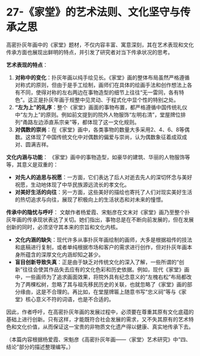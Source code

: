 # 27-《家堂》的艺术法则、文化坚守与传承之思

高密扑灰年画中的《家堂》题材，不仅内容丰富、寓意深刻，其在艺术表现和文化传承方面也展现出鲜明的特点，并引发了研究者对当下传承状况的思考。

**艺术表现的特点**：
1.  **对称中的变化**：扑灰年画以纯手绘见长。《家堂》画的整体布局虽然严格遵循对称式的原则，但由于是手工绘制，画师们在具体的绘画手法和创作想法上各有不同，使得对称的左右两边在事物造型的细节上往往“无一雷同，各有特色”。这正是扑灰年画于规整中见灵动、于程式化中显个性的特别之处。
2.  **“左为上”的礼序**：整个《家堂》画面的事物布置，都严格遵循中国传统礼仪中“左为上”的原则。例如前文提到的院外人物服饰“左明右清”，堂屋牌位排列“甬路左边添直系宗亲”等，都体现了这一文化规则。
3.  **对偶数的崇尚**：在《家堂》画中，各类事物的数量大多采用2、4、6、8等偶数。这体现了中国传统文化中对偶数的偏爱与崇尚，认为偶数象征着成双成对、圆满吉祥。

**文化内涵与功能**：
《家堂》画中的事物造型，如豪华的建筑、华丽的人物服饰等等，其意义是双重的：
*   **对先人的追思与祝愿**：一方面，它们表达了后人对逝去先人的深切怀念与美好祝愿，生动地体现了中华民族源远流长的孝文化。
*   **对美好生活的向往**：另一方面，这些美好的描绘也寄托了人们对现实美好生活的热切追求与向往，展现了积极向上的生活状态和对未来的憧憬。

**传承中的隐忧与呼吁**：
文献作者杨爱霞、宋魁彦在文末对《家堂》画乃至整个扑灰年画的传承现状表达了关切。她们指出，事物总是在不断向前发展的，但在发展创新的同时，必须坚守其本来的宗旨和文化内核。
*   **文化内涵的缺失**：现代许多从事扑灰年画绘制的画师，大多是根据祖传的技法和底稿进行复制，或者单纯根据市场和客户的需求进行创作，但对扑灰年画本身所蕴含的深厚文化内涵却知之甚少。
*   **盲目创新导致失真**：正是由于缺乏对传统文化的深入了解，一些所谓的“创新”往往会使其作品失去应有的文化色彩和历史依据。例如，现代《家堂》画中，一些画师为了追求画面效果，将院外具有纪念意义的“左槐右松”布局都改为了两棵松树，忽略了其与祖先移民历史的关联，也就忽略了《家堂》画的部分缘由，这是不合理的。再比如，在堂屋牌匾上随意书写“忠义祠”等与《家堂》核心意义不符的词语，也是不合适的。

因此，作者呼吁，在高密扑灰年画的发展过程中，必须要在尊重其原有文化底蕴的基础上进行创新。只有这样，才能既符合社会发展的需求，又不失其原有的艺术特色和文化价值，从而保证这一宝贵的非物质文化遗产得以健康、真实地传承下去。

（本篇内容根据杨爱霞、宋魁彦《高密扑灰年画——〈家堂〉艺术研究》中“四、结论”部分的描述整理编写。）